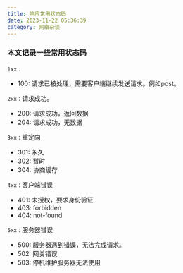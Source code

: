 ```yaml
---
title: 响应常用状态码
date: 2023-11-22 05:36:39
category: 网络杂谈
---
```


### 本文记录一些常用状态码

`1xx：`
- 100: 请求已被处理，需要客户端继续发送请求。例如post。

`2xx：`请求成功。
- 200: 请求成功，返回数据
- 204: 请求成功，无数据

`3xx：`重定向
- 301: 永久
- 302: 暂时
- 304: 协商缓存

`4xx：`客户端错误
- 401: 未授权，要求身份验证
- 403: forbidden
- 404: not-found

`5xx：`服务器错误
- 500: 服务器遇到错误，无法完成请求。
- 502: 网关错误
- 503: 停机维护服务器无法使用
